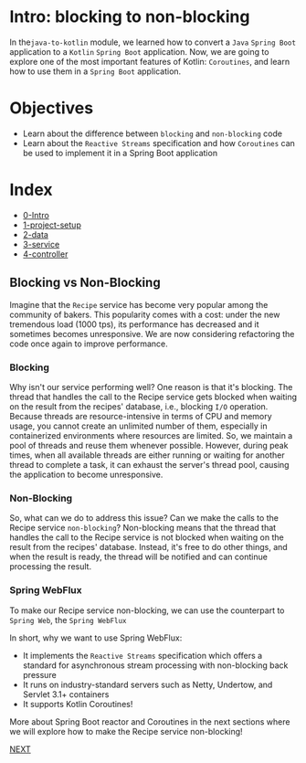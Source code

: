 # Intro: blocking to non-blocking

In the`java-to-kotlin` module, we learned how to convert a `Java` `Spring Boot` application to a `Kotlin` `Spring Boot`
application. Now, we are going to explore one of the most important features of Kotlin: `Coroutines`, and learn how to
use them in a `Spring Boot` application.

# Objectives

- Learn about the difference between `blocking` and `non-blocking` code
- Learn about the `Reactive Streams` specification and how `Coroutines` can be used to implement it in a Spring Boot
  application

# Index
- [0-Intro](Recipe.md)
- [1-project-setup](../1-project-setup/Recipe.md)
- [2-data](../2-data/Recipe.md)
- [3-service](../3-service/Recipe.md)
- [4-controller](../4-controller/Recipe.md)

## Blocking vs Non-Blocking

Imagine that the `Recipe` service has become very popular among the community of bakers. This popularity comes with a
cost: under the new tremendous load (1000 tps), its performance has decreased and it sometimes becomes unresponsive. We
are now considering refactoring the code once again to improve performance.

### Blocking

Why isn't our service performing well? One reason is that it's blocking. The thread that handles the call to the Recipe
service gets blocked when waiting on the result from the recipes' database, i.e., blocking `I/O` operation. Because
threads are resource-intensive in terms of CPU and memory usage, you cannot create an unlimited number of them,
especially in containerized environments where resources are limited. So, we maintain a pool of threads and reuse them
whenever possible. However, during peak times, when all available threads are either running or waiting for another
thread to complete a task, it can exhaust the server's thread pool, causing the application to become unresponsive.

### Non-Blocking

So, what can we do to address this issue? Can we make the calls to the Recipe service `non-blocking`? Non-blocking means
that the thread that handles the call to the Recipe service is not blocked when waiting on the result from the recipes'
database. Instead, it's free to do other things, and when the result is ready, the thread will be notified and can
continue processing the result.

### Spring WebFlux

To make our Recipe service non-blocking, we can use the counterpart to `Spring Web`, the `Spring WebFlux`

In short, why we want to use Spring WebFlux:

- It implements the `Reactive Streams` specification which offers a standard for asynchronous stream processing with
  non-blocking back pressure
- It runs on industry-standard servers such as Netty, Undertow, and Servlet 3.1+ containers
- It supports Kotlin Coroutines!

More about Spring Boot reactor and Coroutines in the next sections where we will explore how to make the Recipe service
non-blocking!

[NEXT](../1-project-setup/Recipe.md)

